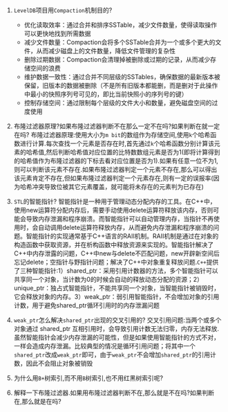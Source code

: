 1. `LevelDB`项目用`Compaction`机制目的?
    * 优化读取效率：通过合并和排序SSTable，减少文件数量，使得读取操作可以更快地找到所需数据
    * 减少文件数量：Compaction会将多个SSTable合并为一个或多个更大的文件，从而减少磁盘上的文件数量，降低文件管理的复杂性
    * 删除过期数据：Compaction会清理掉被删除或过期的记录，从而减少存储空间的浪费
    * 维护数据一致性：通过合并不同层级的SSTables，确保数据的最新版本被保留，旧版本的数据被删除（不是所有旧版本都能删，而是删对于此操作中最小的快照序列号可见的，即比当前快照小的序列号的键）
    * 控制存储空间：通过限制每个层级的文件大小和数量，避免磁盘空间的过度使用
2. 布隆过滤器原理?如果布隆过滤器判断不在那么一定不在吗?如果判断在就一定在吗?
   布隆过滤器原理:使用大小为`m bit`的数组作为存储空间,使用`k`个哈希函数进行计算.每次查找一个元素是否存在时,首先通过`k`个哈希函数分别计算该元素的哈希值,然后判断哈希值对应位置的比特数数组元素是否为1(即将计算得到的哈希值作为布隆过滤器的下标去看对应位置是否为1).如果有任意一位不为1,则可以判断该元素不存在.如果布隆过滤器判定一个元素不存在,那么可以得出该元素肯定不存在,但如果布隆过滤器判定一个元素存在,则有一定的误报率(因为哈希冲突导致位被其它元素覆盖，就可能将未存在的元素判为已存在)
3. `STL`的智能指针?
   智能指针是一种用于管理动态分配内存的工具。在C++中，使用new运算符分配内存后，需要手动使用delete运算符释放该内存，否则可能会导致内存泄漏和程序崩溃。而智能指针可以自动管理内存，当指针不再使用时，会自动调用delete运算符释放内存，从而避免内存泄漏和程序崩溃的问题。智能指针的实现通常基于C++语言的RAII机制。RAII机制是通过在对象的构造函数中获取资源，并在析构函数中释放资源来实现的。智能指针解决了C++中内存泄露的问题，C++中new与delete不匹配问题，new开辟新空间后忘记delete；空指针与野指针问题；解决了C++中对象重复释放问题.`C++`提供了三种智能指针:1）shared_ptr：采用引用计数器的方法，多个智能指针可以共享同一个对象，当计数为0的时候会自动的释放动态分配的资源；2）unique_ptr：独占式智能指针，不能共享同一个对象，当智能指针被销毁时，它会释放对象的内存。3）weak_ptr：弱引用智能指针，不会增加对象的引用计数，用于避免shared_ptr循环引用时的内存泄漏问题
4. `weak_ptr`怎么解决`shared_ptr`出现的交叉引用的?
   交叉引用问题:当两个或多个对象通过 shared_ptr 互相引用时，会导致引用计数无法归零，内存无法释放.
   虽然智能指针会减少内存泄漏的可能性，但是如果使用智能指针的方式不对，一样会造成内存泄漏。比较典型的情况是循环引用问题；将其中一个`shared_ptr`改成`weak_ptr`即可，由于`weak_ptr`不会增加`shared_ptr`的引用计数，因此不会阻止对象被销毁
5. 为什么用`B+`树索引,而不用`B`树索引,也不用红黑树索引呢?

6. 解释一下布隆过滤器.如果用布隆过滤器判断不在,那么就是不在吗?如果判断在,那么就是在吗?
   
   